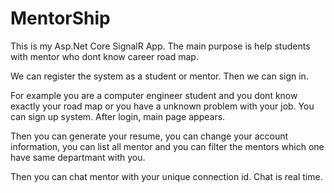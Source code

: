 # MentorShip
This is my Asp.Net Core SignalR App. The main purpose is help students with mentor who dont know career road map.  

We can register the system as a student or mentor. Then we can sign in.

For example you are a computer engineer student and you dont know exactly your road map or you have a unknown problem with your job. You can sign up system. After login, main page appears.

Then you can generate your resume, you can change your account information, you can list all mentor and you can filter the mentors which one have same departmant with you.

Then you can chat mentor with your unique connection id. Chat is real time.

